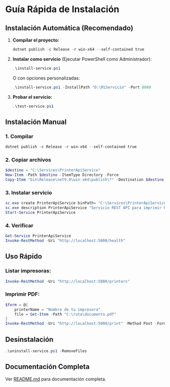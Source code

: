 # Guía Rápida de Instalación

## Instalación Automática (Recomendado)

1. **Compilar el proyecto:**
   ```powershell
   dotnet publish -c Release -r win-x64 --self-contained true
   ```

2. **Instalar como servicio** (Ejecutar PowerShell como Administrador):
   ```powershell
   .\install-service.ps1
   ```

   O con opciones personalizadas:
   ```powershell
   .\install-service.ps1 -InstallPath "D:\MiServicio" -Port 8080
   ```

3. **Probar el servicio:**
   ```powershell
   .\test-service.ps1
   ```

## Instalación Manual

### 1. Compilar
```powershell
dotnet publish -c Release -r win-x64 --self-contained true
```

### 2. Copiar archivos
```powershell
$destino = "C:\Services\PrinterApiService"
New-Item -Path $destino -ItemType Directory -Force
Copy-Item "bin\Release\net9.0\win-x64\publish\*" -Destination $destino -Recurse
```

### 3. Instalar servicio
```powershell
sc.exe create PrinterApiService binPath= "C:\Services\PrinterApiService\PrinterApiService.exe" start= auto
sc.exe description PrinterApiService "Servicio REST API para imprimir PDFs"
Start-Service PrinterApiService
```

### 4. Verificar
```powershell
Get-Service PrinterApiService
Invoke-RestMethod -Uri "http://localhost:5000/health"
```

## Uso Rápido

### Listar impresoras:
```powershell
Invoke-RestMethod -Uri "http://localhost:5000/printers"
```

### Imprimir PDF:
```powershell
$form = @{
    printerName = "Nombre de tu impresora"
    file = Get-Item -Path "C:\ruta\documento.pdf"
}
Invoke-RestMethod -Uri "http://localhost:5000/print" -Method Post -Form $form
```

## Desinstalación

```powershell
.\uninstall-service.ps1 -RemoveFiles
```

## Documentación Completa

Ver [README.md](README.md) para documentación completa.
